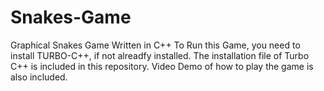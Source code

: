 # Snakes-Game
Graphical Snakes Game Written in C++
To Run this Game, you need to install TURBO-C++, if not alreadfy installed. The installation file of Turbo C++ is included in this repository.
Video Demo of how to play the game is also included.
